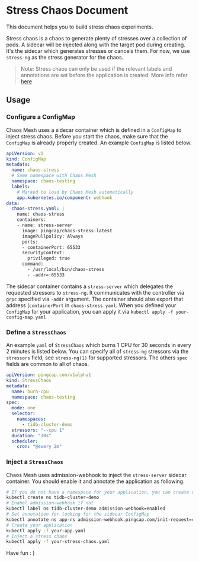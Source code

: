 # Stress Chaos Document

This document helps you to build stress chaos experiments.

Stress chaos is a chaos to generate plenty of stresses over a collection of pods. A sidecar will be injected along with the target pod during creating. It's the sidecar which generates stresses or cancels them. For now, we use `stress-ng` as the stress generator for the chaos.

> Note: Stress chaos can only be used if the relevant labels and annotations are set before the application is created. More info refer [here](#create-a-chaos-experiment)

## Usage 

### Configure a ConfigMap

Chaos Mesh uses a sidecar container which is defined in a `ConfigMap` to inject stress chaos.  Before you start the chaos, make sure that the `ConfigMap` is already properly created. An example `ConfigMap` is listed below.

```yaml
apiVersion: v1
kind: ConfigMap
metadata:
  name: chaos-stress
  # Same namespace with Chaos Mesh
  namespace: chaos-testing
  labels:
    # Marked to load by Chaos Mesh automatically
    app.kubernetes.io/component: webhook
data:
  chaos-stress.yaml: |
    name: chaos-stress
    containers:
    - name: stress-server
      image: pingcap/chaos-stress:latest
      imagePullpolicy: Always
      ports:
      - containerPort: 65533
      securityContext:
        privileged: true
      command:
        - /usr/local/bin/chaos-stress
        - -addr=:65533
```

The sidecar container contains a `stress-server` which delegates the requested stressors to `stress-ng`. It communicates with the controller via `grpc` specified via `-addr` argument. The container should also export that address (`containerPort` in `chaos-stress.yaml`. When you defined your `ConfigMap` for your application, you can apply it via `kubectl apply -f your-config-map.yaml`

### Define a `StressChaos`

An example `yaml` of `StressChaos` which burns 1 CPU for 30 seconds in every 2 minutes is listed below. You can specify all of `stress-ng`  stressors via the `stressors` field, see `stress-ng(1)` for supported stressors. The others `spec` fields are common to all of chaos. 

```yaml
apiVersion: pingcap.com/v1alpha1
kind: StressChaos
metadata:
  name: burn-cpu
  namespace: chaos-testing
spec:
  mode: one
  selector:
    namespaces:
      - tidb-cluster-demo
  stressors: "--cpu 1"
  duration: "30s"
  scheduler:
    cron: "@every 2m"
```

### Inject a `StressChaos`

Chaos Mesh uses admission-webhook to inject the `stress-server` sidecar container. You should enable it and annotate the application as following.

```bash
# If you do not have a namespace for your application, you can create one such as tidb-cluster-demo
kubectl create ns tidb-cluster-demo
# Enabel admission-webhook if not
kubectl label ns tidb-cluster-demo admission-webhook=enabled
# Set annotation for looking for the sidecar ConfigMap
kubectl annotate ns app-ns admission-webhook.pingcap.com/init-request=chaos-stress
# Create your application
kubectl apply -f your-app.yaml
# Inject a stress chaos
kubectl apply -f your-stress-chaos.yaml
```

Have fun : )

